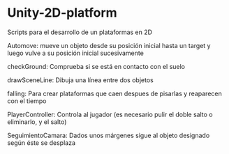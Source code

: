 # Unity-2D-platform

Scripts para el desarrollo de un plataformas en 2D

Automove: mueve un objeto desde su posición inicial hasta un target y luego vulve a su posición inicial sucesivamente

checkGround: Comprueba si se está en contacto con el suelo

drawSceneLine: Dibuja una línea entre dos objetos

falling: Para crear plataformas que caen despues de pisarlas y reaparecen con el tiempo

PlayerController: Controla al jugador (es necesario pulir el doble salto o eliminarlo, y el salto)

SeguimientoCamara: Dados unos márgenes sigue al objeto designado según éste se desplaza
